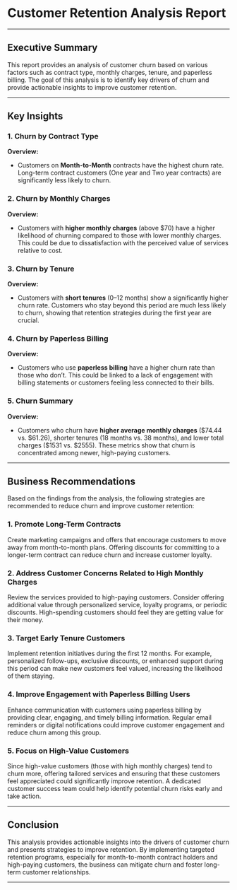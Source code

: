 # Customer Retention Analysis Report

---

## Executive Summary

This report provides an analysis of customer churn based on various factors such as contract type, monthly charges, tenure, and paperless billing. The goal of this analysis is to identify key drivers of churn and provide actionable insights to improve customer retention.

---

## Key Insights

### 1. Churn by Contract Type
**Overview:**  
- Customers on **Month-to-Month** contracts have the highest churn rate. Long-term contract customers (One year and Two year contracts) are significantly less likely to churn.

### 2. Churn by Monthly Charges
**Overview:**  
- Customers with **higher monthly charges** (above \$70) have a higher likelihood of churning compared to those with lower monthly charges. This could be due to dissatisfaction with the perceived value of services relative to cost.


### 3. Churn by Tenure
**Overview:**  
- Customers with **short tenures** (0–12 months) show a significantly higher churn rate. Customers who stay beyond this period are much less likely to churn, showing that retention strategies during the first year are crucial.


### 4. Churn by Paperless Billing
**Overview:**  
- Customers who use **paperless billing** have a higher churn rate than those who don’t. This could be linked to a lack of engagement with billing statements or customers feeling less connected to their bills.


### 5. Churn Summary
**Overview:**  
- Customers who churn have **higher average monthly charges** (\$74.44 vs. \$61.26), shorter tenures (18 months vs. 38 months), and lower total charges (\$1531 vs. \$2555). These metrics show that churn is concentrated among newer, high-paying customers.

---

## Business Recommendations

Based on the findings from the analysis, the following strategies are recommended to reduce churn and improve customer retention:

### 1. Promote Long-Term Contracts
Create marketing campaigns and offers that encourage customers to move away from month-to-month plans. Offering discounts for committing to a longer-term contract can reduce churn and increase customer loyalty.

### 2. Address Customer Concerns Related to High Monthly Charges
Review the services provided to high-paying customers. Consider offering additional value through personalized service, loyalty programs, or periodic discounts. High-spending customers should feel they are getting value for their money.

### 3. Target Early Tenure Customers
Implement retention initiatives during the first 12 months. For example, personalized follow-ups, exclusive discounts, or enhanced support during this period can make new customers feel valued, increasing the likelihood of them staying.

### 4. Improve Engagement with Paperless Billing Users
Enhance communication with customers using paperless billing by providing clear, engaging, and timely billing information. Regular email reminders or digital notifications could improve customer engagement and reduce churn among this group.

### 5. Focus on High-Value Customers
Since high-value customers (those with high monthly charges) tend to churn more, offering tailored services and ensuring that these customers feel appreciated could significantly improve retention. A dedicated customer success team could help identify potential churn risks early and take action.

---

## Conclusion

This analysis provides actionable insights into the drivers of customer churn and presents strategies to improve retention. By implementing targeted retention programs, especially for month-to-month contract holders and high-paying customers, the business can mitigate churn and foster long-term customer relationships.

---

